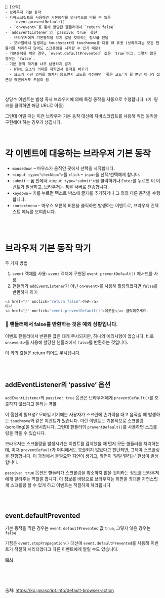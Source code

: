 ```
📍 [요약]
- 브라우저 기본 동작
- 자바스크립트를 사용하면 기본동작을 명시적으로 막을 수 있음   
  - `event.preventDefault()`
  - `on<event>`를 통해 할당한 핸들러에서 `return false`
- `addEventListener`의 `passive: true` 옵션
  - 브라우저에게 기본동작을 막지 않을 것이라는 정보를 전달
  - 모바일에서 발생하는 touchstart와 touchmove를 다룰 때 유용 (브라우저는 모든 핸들러를 처리하지 않아도 스크롤링을 시작할 수 있기 때문)
- 기본동작을 막은 경우, `event.defaultPrevented` 값은 `true`이고, 그렇지 않은 경우는 `false`.
- 기본 동작 막기를 너무 남용하지 말기
  - HTML 요소의 의미를 지키면서 동작을 바꾸기
  - 요소가 가진 의미를 해치지 않으면서 코드를 작성하면 '좋은 코드’가 될 뿐만 아니라 접근성 측면에서도 도움이 됨
```
<br/>

상당수 이벤트는 발생 즉시 브라우저에 의해 특정 동작을 자동으로 수행합니다. (예: 링크를 클릭하면 해당 URL로 이동)   

그런데 어떨 때는 이런 브라우저 기본 동작 대신에 자바스크립트를 사용해 직접 동작을 구현해야 하는 경우가 생깁니다.

<br/>

# 각 이벤트에 대응하는 브라우저 기본 동작
- `mousedown` – 마우스가 움직인 곳에서 선택을 시작합니다.
- `<input type="checkbox">`를 `click` – `input`을 선택/선택해제 합니다.
- `submit` – 폼 안에서 `<input type="submit">`을 클릭하거나 `Enter`를 누르면 이 이벤트가 발생하고, 브라우저는 폼을 서버로 전송합니다.
- `keydown` – 키를 누르면 텍스트 박스에 글자를 추가하거나 그 외의 다른 동작을 수행합니다.
- `contextmenu` – 마우스 오른쪽 버튼을 클릭하면 발생하는 이벤트로, 브라우저 컨텍스트 메뉴를 보여줍니다.

<br/><br/>

# 브라우저 기본 동작 막기
두 가지 방법
1. `event` 객체를 사용: `event` 객체에 구현된 `event.preventDefault()` 메서드를 사용
2. 핸들러가 `addEventListener`가 아닌 `on<event>`를 사용해 할당되었다면 `false`를 반환하게 하기
```js
<a href="/" onclick="return false">이곳</a>
이나
<a href="/" onclick="event.preventDefault()">이곳을</a> 클릭해주세요.
```
### :rotating_light: 핸들러에서 false를 반환하는 것은 예외 상황입니다.
이벤트 핸들러에서 반환된 값은 대개 무시되지만, 하나의 예외사항이 있습니다. 바로 `on<event>`를 사용해 할당한 핸들러에서 `false`를 반환하는 것입니다.

이 외의 값들은 return 되어도 무시됩니다. 

<br/><br/>

## addEventListener의 ‘passive’ 옵션
`addEventListener`의 `passive: true` 옵션은 브라우저에게 `preventDefault()`를 호출하지 않겠다고 알리는 역할

이 옵션의 필요성?
모바일 기기에는 사용자가 스크린에 손가락을 대고 움직일 때 발생하는 `touchmove`와 같은 이벤트가 있습니다. 이런 이벤트는 기본적으로 스크롤링(scrolling)을 발생시킵니다. 그런데 핸들러의 `preventDefault()`를 사용하면 스크롤링을 막을 수 있습니다.

브라우저는 스크롤링을 발생시키는 이벤트를 감지했을 때 먼저 모든 핸들러를 처리하는데, 이때 `preventDefault`가 어디에서도 호출되지 않았다고 판단되면, 그제야 스크롤링을 진행합니다. 이 과정에서 불필요한 지연이 생기고, 화면이 ‘덜덜 떨리는’ 현상이 발생합니다.

`passive: true` 옵션은 핸들러가 스크롤링을 취소하지 않을 것이라는 정보를 브라우저에게 알려주는 역할을 합니다. 이 정보를 바탕으로 브라우저는 화면을 최대한 자연스럽게 스크롤링 할 수 있게 하고 이벤트는 적절하게 처리됩니다.

<br/><br/>

## event.defaultPrevented
기본 동작을 막은 경우는 `event.defaultPrevented` 값 `true`, 그렇지 않은 경우는 `false`

가끔은 `event.stopPropagation()` 대신에 `event.defaultPrevented`를 사용해 이벤트가 적절히 처리되었다고 다른 이벤트에게 알릴 수도 있습니다.

[예시](https://ko.javascript.info/default-browser-action#ref-1801)



<br/><br/><br/>

출처: https://ko.javascript.info/default-browser-action

